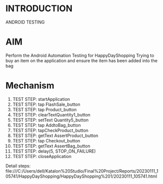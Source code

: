 # INTRODUCTION
ANDROID TESTING

# AIM
Perform the Android Automation Testing for HappyDayShopping
Trying to buy an item on the application and ensure the item has been added into the bag

# Mechanism
1. TEST STEP: startApplication
2. TEST STEP: tap FlashSale_button
3. TEST STEP: tap Product_button
4. TEST STEP: clearTextQuantity1_button
5. TEST STEP: setText Quantity5_button
6. TEST STEP: tap AddtoBag_button
7. TEST STEP: tapCheckProduct_button
8. TEST STEP: getText AssertProduct_button
9. TEST STEP: tap Checkout_button
10. TEST STEP: getText AssertBag_button
11. TEST STEP: delay(5, STOP_ON_FAILURE)
12. TEST STEP: closeApplication

Detail steps:
file:///C:/Users/dell/Katalon%20Studio/Final%20Project/Reports/20230111_105741/HappyDayShopping/HappyDayShopping%201/20230111_105741.html

